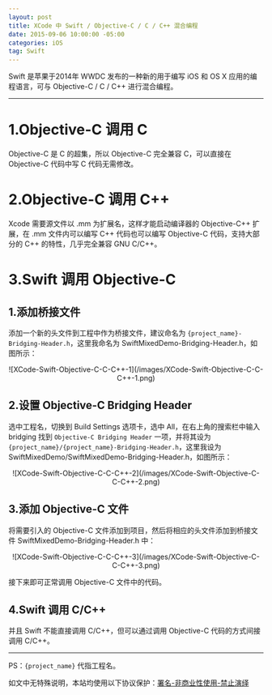 ```yaml
---
layout: post
title: XCode 中 Swift / Objective-C / C / C++ 混合编程
date: 2015-09-06 10:00:00 -05:00
categories: iOS
tag: Swift
---
```


Swift 是苹果于2014年 WWDC 发布的一种新的用于编写 iOS 和 OS X 应用的编程语言，可与 Objective-C / C / C++ 进行混合编程。

---
# 1.Objective-C 调用 C
Objective-C 是 C 的超集，所以 Objective-C 完全兼容 C，可以直接在 Objective-C 代码中写 C 代码无需修改。

# 2.Objective-C 调用 C++
Xcode 需要源文件以 .mm 为扩展名，这样才能启动编译器的 Objective-C++ 扩展，在 .mm 文件内可以编写 C++ 代码也可以编写 Objective-C 代码，支持大部分的 C++ 的特性，几乎完全兼容 GNU C/C++。

# 3.Swift 调用 Objective-C
## 1.添加桥接文件
添加一个新的头文件到工程中作为桥接文件，建议命名为 `{project_name}-Bridging-Header.h`，这里我命名为 SwiftMixedDemo-Bridging-Header.h，如图所示：

<center>
![XCode-Swift-Objective-C-C-C++-1](/images/XCode-Swift-Objective-C-C-C++-1.png)
</center>

## 2.设置 Objective-C Bridging Header
选中工程名，切换到 Build Settings 选项卡，选中 All，在右上角的搜索栏中输入 bridging 找到 `Objective-C Bridging Header` 一项，并将其设为 `{project_name}/{project_name}-Bridging-Header.h`，这里我设为 SwiftMixedDemo/SwiftMixedDemo-Bridging-Header.h，如图所示：

<center>
![XCode-Swift-Objective-C-C-C++-2](/images/XCode-Swift-Objective-C-C-C++-2.png)
</center>

## 3.添加 Objective-C 文件
将需要引入的 Objective-C 文件添加到项目，然后将相应的头文件添加到桥接文件 SwiftMixedDemo-Bridging-Header.h 中：

<center>
![XCode-Swift-Objective-C-C-C++-3](/images/XCode-Swift-Objective-C-C-C++-3.png)
</center>

接下来即可正常调用 Objective-C 文件中的代码。

## 4.Swift 调用 C/C++
并且 Swift 不能直接调用 C/C++，但可以通过调用 Objective-C 代码的方式间接调用 C/C++。

---
PS：`{project_name}` 代指工程名。

如文中无特殊说明，本站均使用以下协议保护：[署名-非商业性使用-禁止演绎](http://creativecommons.org/licenses/by-nc-nd/3.0/cn/)
